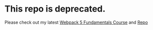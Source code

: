 # This repo is deprecated.

Please check out my latest [Webpack 5 Fundamentals Course](https://www.udemy.com/user/robertguss/) and [Repo](https://github.com/robertguss/webpack-5-fundamentals-course)
